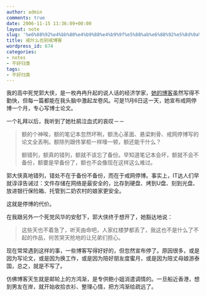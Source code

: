```yaml
---
author: admin
comments: true
date: 2006-11-15 11:36:09+00:00
layout: note
slug: '%e6%88%92%e4%bb%80%e4%b9%88%e4%b9%9f%e5%88%ab%e6%88%92%e5%8d%9a%e5%ae%a2'
title: 戒什么也别戒博客
wordpress_id: 674
categories:
- notes
- 不好归类
tags:
- 不好归类
---
```


我的高中死党郭大侠，是一枚冉冉升起的说人话的经济学家，[她的博客](http://blog.sina.com.cn/u/1243804747)虽然写得不勤快，但每一篇都能在我头脑中激起龙卷风。可是11月6日这一天，她宣布戒网停博一个月，专心写博士论文。

一个礼拜以后，我听到了她杜鹃泣血式的哀叹－－





<blockquote>额的个神唉，额的笔记本忽然坏咧，额洗心革面、悬梁刺骨、戒网停博写的论文全丢咧。额除列跟佟掌柜一样嚎一顿，额还能干什么？

额错列，额真的错列，额就不该忘了备份。早知道笔记本会坏，额就不会不备份，额要是早备份了，额也不会像现在这样这么难过。
</blockquote>



郭大侠真地错列，错处不在于备份不备份，而在于戒网停博。事实上，IT达人们早就谆谆告诫过：文件存储在网络是最安全的，比存到硬盘、烤到U盘、刻到光盘、放进银行保险箱、托管到二奶农村的娘家更安全。

这就是停博的代价。

在我跟另外一个死党风华的安慰下，郭大侠终于想开了，她豁达地说：





<blockquote>这些天也不着急了，听天由命吧，人家红楼梦都丢了，我这也不是什么了不起的作品，何苦哭天抢地的让兄弟们担心。</blockquote>



现在常常遇到这样的事，一些博客写得好好的，但忽然宣布停了。原因很多，或是因为写论文，或是因为换工作，或是因为陪好朋友度蜜月，或是因为陪丈母娘游泰国，总之，就是不写了。

仿佛博客天生就是邮轮上的方鸿渐，是专供鲍小姐消遣调情的。一旦船近香港，想到男友在岸，就开始收拾衣衫、整理心情，把方鸿渐给疏远了。

